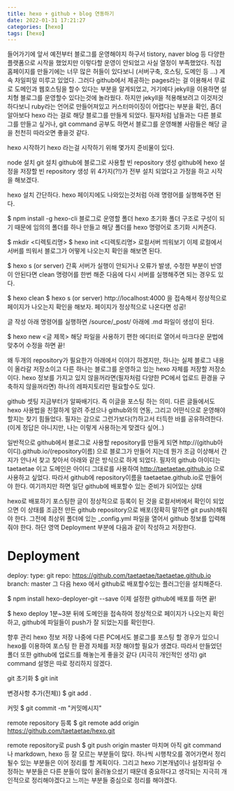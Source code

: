 ```yaml
---
title: hexo + github + blog 연동하기
date: 2022-01-31 17:21:27
categories: [hexo]
tags: [hexo]
---
```

들어가기에 앞서
예전부터 블로그를 운영해야지 하구서 tistory, naver blog 등 다양한 플랫폼으로 시작을 했었지만 이렇다할 운영이 안되었고 사실 열정이 부족했었다. 직접 홈페이지를 만들기에는 너무 많은 허들이 있다보니 (서버구축, 호스팅, 도메인 등 …) 계속 차일피일 미루고 있었다. 그러다 github에서 제공하는 pages라는 걸 이용해서 무료로 도메인과 웹호스팅을 할수 있다는 부분을 알게되었고, 거기에다 jekyll을 이용하면 설치형 블로그를 운영할수 있다는것에 놀라웠다. 하지만 jekyll을 적용해보려고 이것저것 하다보니 ruby라는 언어로 만들어져있고 커스터마이징이 어렵다는 부분을 확인, 좀더 알아보다 hexo 라는 걸로 해당 블로그를 만들게 되었다. 필자처럼 남들과는 다른 블로그를 만들고 싶거나, git command 공부도 하면서 블로그를 운영해볼 사람들은 해당 글을 천천히 따라오면 좋을것 같다.

hexo 시작하기
hexo 라는걸 시작하기 위해 몇가지 준비물이 있다.

node 설치
git 설치
github에 블로그로 사용할 빈 repository 생성
github에 hexo 설정을 저장할 빈 repository 생성
위 4가지(?!)가 전부 설치 되었다고 가정을 하고 시작을 해보겠다.

hexo 설치
간단하다. hexo 페이지에도 나와있는것처럼 아래 명령어를 실행해주면 된다.

$ npm install -g hexo-cli
블로그로 운영할 폴더 hexo 초기화
폴더 구조로 구성이 되기 때문에 임의의 폴더를 하나 만들고 해당 폴더를 hexo 명령어로 초기화 시켜준다.

$ mkdir <디렉토리명>
$ hexo init <디렉토리명>
로컬서버 띄워보기
이제 로컬에서 서버를 띄워서 블로그가 어떻게 나오는지 확인을 해보면 된다.

$ hexo s (or server)
간혹 서버가 실행이 안되거나 오류가 발생, 수정한 부분이 반영이 안된다면 clean 명령어를 한번 해준 다음에 다시 서버를 실행해주면 되는 경우도 있다.

$ hexo clean
$ hexo s (or server)
http://localhost:4000 을 접속해서 정상적으로 페이지가 나오는지 확인을 해보자. 페이지가 정상적으로 나온다면 성공!

글 작성
아래 명령어를 실행하면 /source/_post/ 아래에 .md 파일이 생성이 된다.

$ hexo new <글 제목>
해당 파일을 사용하기 편한 에디터로 열어서 마크다운 문법에 맞추어 수정을 하면 끝!

왜 두개의 repository가 필요한가
아래에서 이야기 하겠지만, 하나는 실제 블로그 내용이 올라갈 저장소이고 다른 하나는 블로그를 운영하고 있는 hexo 자체를 저장할 저장소이다. hexo 정보를 가지고 있지 않을꺼라면(필자처럼 다양한 PC에서 업로드 환경을 구축하지 않을꺼라면) 하나의 레파지토리만 필요할수도 있다.

github 셋팅
지금부터가 알짜배기다. 즉 이글을 포스팅 하는 의미. 다른 글들에서도 hexo 사용법을 친절하게 알려 주셨으나 github와의 연동, 그리고 어떤식으로 운영해야할지는 찾기 힘들었다. 필자는 감으로 그런가보다(?)하고서 터득한 바를 공유하려한다. (이게 정답은 아니지만, 나는 이렇게 사용하는게 맞겠다 싶어..)

일반적으로 github에서 블로그로 사용할 repository를 만들게 되면 http://(github아이디).github.io/(repository이름) 으로 블로그가 만들어 지는데 뭔가 조금 이상해서 간지가 안나서 찾고 찾아서 아래와 같은 방식으로 하게 되었다. 필자의 github 아이디는 taetaetae 이고 도메인은 아이디 그대로를 사용하여 http://taetaetae.github.io 으로 사용하고 싶었다. 따라서 github에 repository이름을 taetaetae.github.io로 만들어야 한다. 여기까지만 하면 일단 github에 배포할수 있는 준비가 되어있는 상태

hexo로 배포하기
포스팅한 글이 정상적으로 등록이 된 것을 로컬서버에서 확인이 되었으면 이 상태를 조금전 만든 github repository으로 배포(정확히 말하면 git push)해줘야 한다. 그전에 최상위 폴더에 있는 _config.yml 파일을 열어서 github 정보를 입력해 줘야 한다. 하단 영역 Deployment 부분에 다음과 같이 작성하고 저장한다.

# Deployment
deploy:
  type: git
  repo: https://github.com/taetaetae/taetaetae.github.io
  branch: master
그 다음 hexo 에서 github로 배포할수있는 플러그인을 설치해준다.

$ npm install hexo-deployer-git --save
이제 설정한 github에 배포를 하면 끝!

$ hexo deploy
1분~3분 뒤에 도메인을 접속하여 정상적으로 페이지가 나오는지 확인하고, github에 파일들이 push가 잘 되었는지를 확인한다.

향후 관리 hexo 정보 저장
나중에 다른 PC에서도 블로그를 포스팅 할 경우가 있으니 hexo를 이용하여 포스팅 한 환경 자체를 저장 해야할 필요가 생겼다. 따라서 만들었던 폴더 또한 github에 업로드를 해놓는게 좋을것 같다 (지극히 개인적인 생각) git command 설명은 따로 정리하지 않겠다.

git 초기화
$ git init

변경사항 추가(전체))
$ git add .

커밋
$ git commit -m "커밋메시지"

remote repository 등록
$ git remote add origin https://github.com/taetaetae/hexo.git

remote repository로 push
$ git push origin master
마치며
아직 git command 나 markdown, hexo 등 잘 모르는 부분들이 많다. 하나씩 시행착오를 겪어가면서 정리될수 있는 부분들은 이어 정리를 할 계획이다. 그리고 hexo 기본개념이나 설정파일 수정하는 부분들은 다른 분들이 많이 올려놓으셨기 때문데 중요하다고 생각되는 지극히 개인적으로 정리해야겠다고 느끼는 부분들 중심으로 정리를 해야겠다.